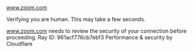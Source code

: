 www.zoom.com

Verifying you are human. This may take a few seconds.

www.zoom.com needs to review the security of your connection before proceeding.
Ray ID: 961acf776cb7ebf3
Performance & security by Cloudflare
